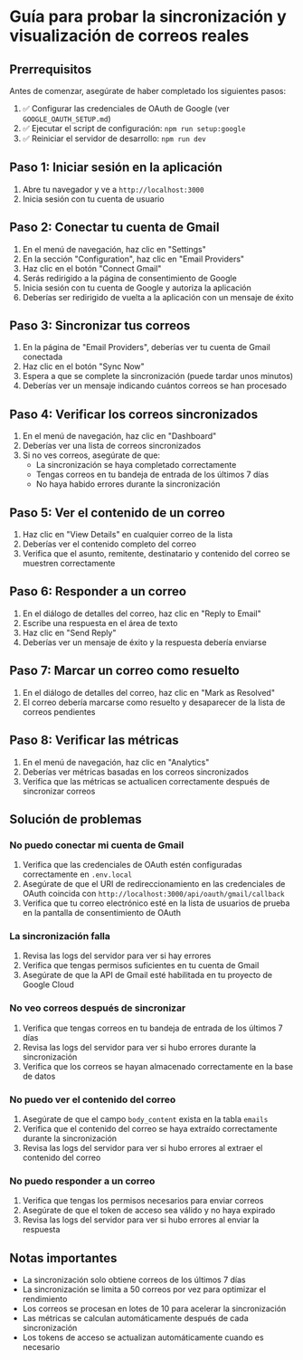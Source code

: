 # Guía para probar la sincronización y visualización de correos reales

## Prerrequisitos

Antes de comenzar, asegúrate de haber completado los siguientes pasos:

1. ✅ Configurar las credenciales de OAuth de Google (ver `GOOGLE_OAUTH_SETUP.md`)
2. ✅ Ejecutar el script de configuración: `npm run setup:google`
3. ✅ Reiniciar el servidor de desarrollo: `npm run dev`

## Paso 1: Iniciar sesión en la aplicación

1. Abre tu navegador y ve a `http://localhost:3000`
2. Inicia sesión con tu cuenta de usuario

## Paso 2: Conectar tu cuenta de Gmail

1. En el menú de navegación, haz clic en "Settings"
2. En la sección "Configuration", haz clic en "Email Providers"
3. Haz clic en el botón "Connect Gmail"
4. Serás redirigido a la página de consentimiento de Google
5. Inicia sesión con tu cuenta de Google y autoriza la aplicación
6. Deberías ser redirigido de vuelta a la aplicación con un mensaje de éxito

## Paso 3: Sincronizar tus correos

1. En la página de "Email Providers", deberías ver tu cuenta de Gmail conectada
2. Haz clic en el botón "Sync Now"
3. Espera a que se complete la sincronización (puede tardar unos minutos)
4. Deberías ver un mensaje indicando cuántos correos se han procesado

## Paso 4: Verificar los correos sincronizados

1. En el menú de navegación, haz clic en "Dashboard"
2. Deberías ver una lista de correos sincronizados
3. Si no ves correos, asegúrate de que:
   - La sincronización se haya completado correctamente
   - Tengas correos en tu bandeja de entrada de los últimos 7 días
   - No haya habido errores durante la sincronización

## Paso 5: Ver el contenido de un correo

1. Haz clic en "View Details" en cualquier correo de la lista
2. Deberías ver el contenido completo del correo
3. Verifica que el asunto, remitente, destinatario y contenido del correo se muestren correctamente

## Paso 6: Responder a un correo

1. En el diálogo de detalles del correo, haz clic en "Reply to Email"
2. Escribe una respuesta en el área de texto
3. Haz clic en "Send Reply"
4. Deberías ver un mensaje de éxito y la respuesta debería enviarse

## Paso 7: Marcar un correo como resuelto

1. En el diálogo de detalles del correo, haz clic en "Mark as Resolved"
2. El correo debería marcarse como resuelto y desaparecer de la lista de correos pendientes

## Paso 8: Verificar las métricas

1. En el menú de navegación, haz clic en "Analytics"
2. Deberías ver métricas basadas en los correos sincronizados
3. Verifica que las métricas se actualicen correctamente después de sincronizar correos

## Solución de problemas

### No puedo conectar mi cuenta de Gmail

1. Verifica que las credenciales de OAuth estén configuradas correctamente en `.env.local`
2. Asegúrate de que el URI de redireccionamiento en las credenciales de OAuth coincida con `http://localhost:3000/api/oauth/gmail/callback`
3. Verifica que tu correo electrónico esté en la lista de usuarios de prueba en la pantalla de consentimiento de OAuth

### La sincronización falla

1. Revisa las logs del servidor para ver si hay errores
2. Verifica que tengas permisos suficientes en tu cuenta de Gmail
3. Asegúrate de que la API de Gmail esté habilitada en tu proyecto de Google Cloud

### No veo correos después de sincronizar

1. Verifica que tengas correos en tu bandeja de entrada de los últimos 7 días
2. Revisa las logs del servidor para ver si hubo errores durante la sincronización
3. Verifica que los correos se hayan almacenado correctamente en la base de datos

### No puedo ver el contenido del correo

1. Asegúrate de que el campo `body_content` exista en la tabla `emails`
2. Verifica que el contenido del correo se haya extraído correctamente durante la sincronización
3. Revisa las logs del servidor para ver si hubo errores al extraer el contenido del correo

### No puedo responder a un correo

1. Verifica que tengas los permisos necesarios para enviar correos
2. Asegúrate de que el token de acceso sea válido y no haya expirado
3. Revisa las logs del servidor para ver si hubo errores al enviar la respuesta

## Notas importantes

- La sincronización solo obtiene correos de los últimos 7 días
- La sincronización se limita a 50 correos por vez para optimizar el rendimiento
- Los correos se procesan en lotes de 10 para acelerar la sincronización
- Las métricas se calculan automáticamente después de cada sincronización
- Los tokens de acceso se actualizan automáticamente cuando es necesario